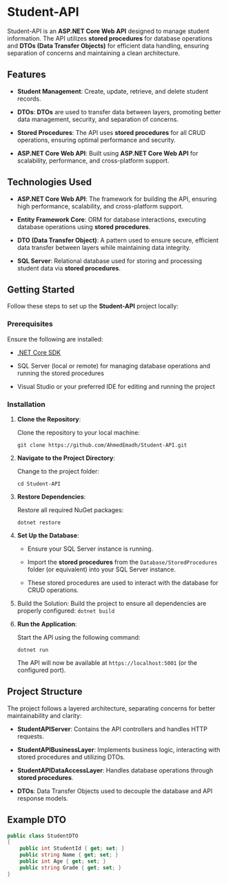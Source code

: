 # Student-API

Student-API is an **ASP.NET Core Web API** designed to manage student information. The API utilizes **stored procedures** for database operations and **DTOs (Data Transfer Objects)** for efficient data handling, ensuring separation of concerns and maintaining a clean architecture.

## Features

- **Student Management**: Create, update, retrieve, and delete student records.

- **DTOs**: **DTOs** are used to transfer data between layers, promoting better data management, security, and separation of concerns.

- **Stored Procedures**: The API uses **stored procedures** for all CRUD operations, ensuring optimal performance and security.

- **ASP.NET Core Web API**: Built using **ASP.NET Core Web API** for scalability, performance, and cross-platform support.

## Technologies Used

- **ASP.NET Core Web API**: The framework for building the API, ensuring high performance, scalability, and cross-platform support.

- **Entity Framework Core**: ORM for database interactions, executing database operations using **stored procedures**.

- **DTO (Data Transfer Object)**: A pattern used to ensure secure, efficient data transfer between layers while maintaining data integrity.

- **SQL Server**: Relational database used for storing and processing student data via **stored procedures**.

## Getting Started

Follow these steps to set up the **Student-API** project locally:

### Prerequisites

Ensure the following are installed:

- [.NET Core SDK](https://dotnet.microsoft.com/download)

- SQL Server (local or remote) for managing database operations and running the stored procedures

- Visual Studio or your preferred IDE for editing and running the project

### Installation

1. **Clone the Repository**:
   
   Clone the repository to your local machine:
   
   `git clone https://github.com/AhmedEmadh/Student-API.git`

2. **Navigate to the Project Directory**:
   
   Change to the project folder:
   
   `cd Student-API`

3. **Restore Dependencies**:
   
   Restore all required NuGet packages:
   
   `dotnet restore`

4. **Set Up the Database**:
   
   - Ensure your SQL Server instance is running.
   
   - Import the **stored procedures** from the `Database/StoredProcedures` folder (or equivalent) into your SQL Server instance.
   
   - These stored procedures are used to interact with the database for CRUD operations.

5. Build the Solution:
   Build the project to ensure all dependencies are properly configured:
   `dotnet build`

6. **Run the Application**:
   
   Start the API using the following command:
   
   `dotnet run`
   
   The API will now be available at `https://localhost:5001` (or the configured port).

## Project Structure

The project follows a layered architecture, separating concerns for better maintainability and clarity:

- **StudentAPIServer**: Contains the API controllers and handles HTTP requests.

- **StudentAPIBusinessLayer**: Implements business logic, interacting with stored procedures and utilizing DTOs.

- **StudentAPIDataAccessLayer**: Handles database operations through **stored procedures**.

- **DTOs**: Data Transfer Objects used to decouple the database and API response models.

## Example DTO

```csharp
public class StudentDTO
{
    public int StudentId { get; set; }
    public string Name { get; set; }
    public int Age { get; set; }
    public string Grade { get; set; }
}
```